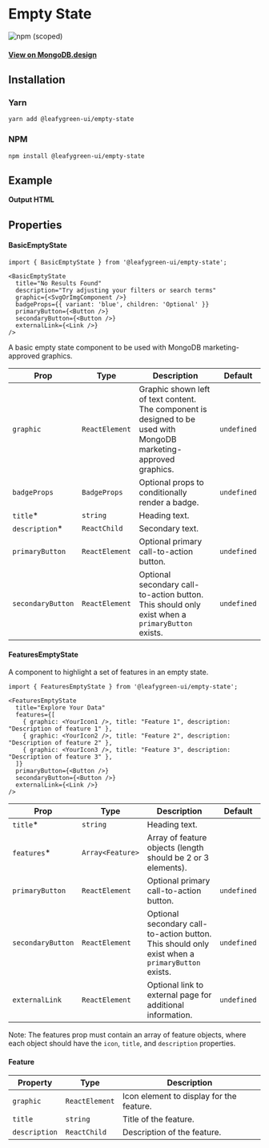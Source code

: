 # Empty State

![npm (scoped)](https://img.shields.io/npm/v/@leafygreen-ui/empty-state.svg)

#### [View on MongoDB.design](https://www.mongodb.design/component/empty-state/example/)

## Installation

### Yarn

```shell
yarn add @leafygreen-ui/empty-state
```

### NPM

```shell
npm install @leafygreen-ui/empty-state
```

## Example

**Output HTML**

## Properties

#### BasicEmptyState

```
import { BasicEmptyState } from '@leafygreen-ui/empty-state';

<BasicEmptyState
  title="No Results Found"
  description="Try adjusting your filters or search terms"
  graphic={<SvgOrImgComponent />}
  badgeProps={{ variant: 'blue', children: 'Optional' }}
  primaryButton={<Button />}
  secondaryButton={<Button />}
  externalLink={<Link />}
/>

```

A basic empty state component to be used with MongoDB marketing-approved graphics.

| Prop              | Type           | Description                                                                                                        | Default     |
| ----------------- | -------------- | ------------------------------------------------------------------------------------------------------------------ | ----------- |
| `graphic`         | `ReactElement` | Graphic shown left of text content. The component is designed to be used with MongoDB marketing-approved graphics. | `undefined` |
| `badgeProps`      | `BadgeProps`   | Optional props to conditionally render a badge.                                                                    | `undefined` |
| `title`\*         | `string`       | Heading text.                                                                                                      |             |
| `description`\*   | `ReactChild`   | Secondary text.                                                                                                    |             |
| `primaryButton`   | `ReactElement` | Optional primary call-to-action button.                                                                            | `undefined` |
| `secondaryButton` | `ReactElement` | Optional secondary call-to-action button. This should only exist when a `primaryButton` exists.                    | `undefined` |

#### FeaturesEmptyState

A component to highlight a set of features in an empty state.

```
import { FeaturesEmptyState } from '@leafygreen-ui/empty-state';

<FeaturesEmptyState
  title="Explore Your Data"
  features={[
    { graphic: <YourIcon1 />, title: "Feature 1", description: "Description of feature 1" },
    { graphic: <YourIcon2 />, title: "Feature 2", description: "Description of feature 2" },
    { graphic: <YourIcon3 />, title: "Feature 3", description: "Description of feature 3" },
  ]}
  primaryButton={<Button />}
  secondaryButton={<Button />}
  externalLink={<Link />}
/>

```

| Prop              | Type             | Description                                                                                     | Default     |
| ----------------- | ---------------- | ----------------------------------------------------------------------------------------------- | ----------- |
| `title`\*         | `string`         | Heading text.                                                                                   |             |
| `features`\*      | `Array<Feature>` | Array of feature objects (length should be 2 or 3 elements).                                    |             |
| `primaryButton`   | `ReactElement`   | Optional primary call-to-action button.                                                         | `undefined` |
| `secondaryButton` | `ReactElement`   | Optional secondary call-to-action button. This should only exist when a `primaryButton` exists. | `undefined` |
| `externalLink`    | `ReactElement`   | Optional link to external page for additional information.                                      | `undefined` |

Note: The features prop must contain an array of feature objects, where each object should have the `icon`, `title`, and `description` properties.

#### Feature

| Property      | Type           | Description                              |
| ------------- | -------------- | ---------------------------------------- |
| `graphic`     | `ReactElement` | Icon element to display for the feature. |
| `title`       | `string`       | Title of the feature.                    |
| `description` | `ReactChild`   | Description of the feature.              |
